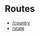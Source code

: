 # Routes

- [/country](https://github.com/Andre-Rodrigues-Correia/all-events/blob/main/doc/docRoutes/country.md)
- [/state](https://github.com/Andre-Rodrigues-Correia/all-events/blob/main/doc/docRoutes/country.md)